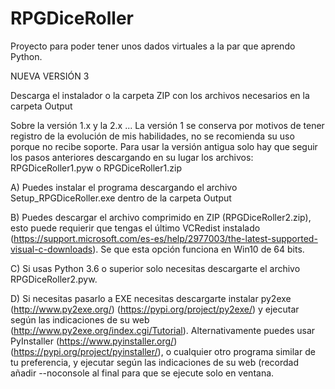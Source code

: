 # RPGDiceRoller

Proyecto para poder tener unos dados virtuales a la par que aprendo Python.

NUEVA VERSIÓN 3

Descarga el instalador o la carpeta ZIP con los archivos necesarios en la carpeta Output



Sobre la versión 1.x y la 2.x ...
La versión 1 se conserva por motivos de tener registro de la evolución de mis habilidades, no se recomienda su uso porque no recibe soporte.
Para usar la versión antigua solo hay que seguir los pasos anteriores descargando en su lugar los archivos: RPGDiceRoller1.pyw o RPGDiceRoller1.zip

A)  Puedes instalar el programa descargando el archivo Setup_RPGDiceRoller.exe dentro de la carpeta Output

B)  Puedes descargar el archivo comprimido en ZIP (RPGDiceRoller2.zip), esto puede requierir que tengas el último VCRedist instalado (https://support.microsoft.com/es-es/help/2977003/the-latest-supported-visual-c-downloads). Se que esta opción funciona en Win10 de 64 bits.

C)  Si usas Python 3.6 o superior solo necesitas descargarte el archivo RPGDiceRoller2.pyw.

D)  Si necesitas pasarlo a EXE necesitas descargarte instalar py2exe (http://www.py2exe.org/) (https://pypi.org/project/py2exe/) y ejecutar según las indicaciones de su web (http://www.py2exe.org/index.cgi/Tutorial). Alternativamente puedes usar PyInstaller (https://www.pyinstaller.org/) (https://pypi.org/project/pyinstaller/), o cualquier otro programa similar de tu preferencia, y ejecutar según las indicaciones de su web (recordad añadir --noconsole al final para que se ejecute solo en ventana.

